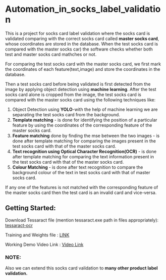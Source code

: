 # Automation_in_socks_label_validation 

This is a project for socks card label validation where the socks card is validated comparing with the correct socks card called **master socks card**, whose coordinates are stored in the database. When the test socks card is compared with the master socks car) the software checks whether both test and master socks card mathches or not.

For comparing the test socks card with the master socks card, we first mark the coordinates of each feature(text,image) and store the coordinates in the database.

Then a test socks card before being validated is first detected from the image by applying object detection using <b>machine learning</b>. After the test socks card alone is cropped from the image, the test socks card is compared with the master socks card using the following techniques like:
<ol>
  <li>Object Detection using <b>YOLO</b>-with the help of machine learning we are separating the test socks card from the background.</li>
  <li><b>Template matching</b> - is done for identifying the position of a particular feature by using the coordinates of the corresponding feature of the master socks card.</li>
  <li><b>Feature matching</b> done by finding the mse between the two images - is done after template matching for comparing the images present in the test socks card with that of the master socks card.</li>
  <li><b>Text recognition using Optical Character Recognition(OCR)</b> - is done after template matching for comparing the text information present in the test socks card with that of the master socks card.</li>
    <li><b>Colour Matching </b>- is done after text recognition to compare the background colour of the text in test socks card with that of master socks card.</li>
</ol>
  
If any one of the features is not matched with the corresponding feature of the master socks card then the test card is an invalid card and vice-versa.

## Getting Started:

Download Tessaract file (mention tessaract.exe path in files appropriately): <a href = "https://sourceforge.net/projects/tesseract-ocr-alt/files/" >tessaract-ocr</a>
</p>
Training and Weights file : <a href="https://drive.google.com/drive/folders/1AgvQbPaQzvm0TTzzf8aSUhYr6TEaTsG3?usp=sharing">LINK</a>
</p>
Working Demo Video Link : <a href="https://drive.google.com/file/d/1jZevcWyvP8egjOecXs6oD600hkJ1MNfk/view?usp=sharing">Video Link</a>

### NOTE:
Also we can extend this socks card validation to **many other product label validation.**
